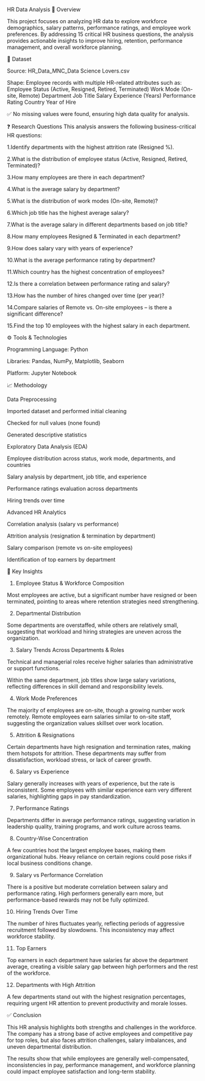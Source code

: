 HR Data Analysis
📌 Overview

This project focuses on analyzing HR data to explore workforce demographics, salary patterns, performance ratings, and employee work preferences. By addressing 15 critical HR business questions, the analysis provides actionable insights to improve hiring, retention, performance management, and overall workforce planning.

📂 Dataset

Source: HR_Data_MNC_Data Science Lovers.csv

Shape: Employee records with multiple HR-related attributes such as:
Employee Status (Active, Resigned, Retired, Terminated)
Work Mode (On-site, Remote)
Department
Job Title
Salary
Experience (Years)
Performance Rating
Country
Year of Hire

✅ No missing values were found, ensuring high data quality for analysis.

❓ Research Questions
This analysis answers the following business-critical HR questions:

1.Identify departments with the highest attrition rate (Resigned %).

2.What is the distribution of employee status (Active, Resigned, Retired, Terminated)?

3.How many employees are there in each department?

4.What is the average salary by department?

5.What is the distribution of work modes (On-site, Remote)?

6.Which job title has the highest average salary?

7.What is the average salary in different departments based on job title?

8.How many employees Resigned & Terminated in each department?

9.How does salary vary with years of experience?

10.What is the average performance rating by department?

11.Which country has the highest concentration of employees?

12.Is there a correlation between performance rating and salary?

13.How has the number of hires changed over time (per year)?

14.Compare salaries of Remote vs. On-site employees – is there a significant difference?

15.Find the top 10 employees with the highest salary in each department.


⚙️ Tools & Technologies

Programming Language: Python

Libraries: Pandas, NumPy, Matplotlib, Seaborn

Platform: Jupyter Notebook

📈 Methodology

Data Preprocessing

Imported dataset and performed initial cleaning

Checked for null values (none found)

Generated descriptive statistics

Exploratory Data Analysis (EDA)

Employee distribution across status, work mode, departments, and countries

Salary analysis by department, job title, and experience

Performance ratings evaluation across departments

Hiring trends over time

Advanced HR Analytics

Correlation analysis (salary vs performance)

Attrition analysis (resignation & termination by department)

Salary comparison (remote vs on-site employees)

Identification of top earners by department

🔑 Key Insights
1. Employee Status & Workforce Composition

Most employees are active, but a significant number have resigned or been terminated, pointing to areas where retention strategies need strengthening.

2. Departmental Distribution

Some departments are overstaffed, while others are relatively small, suggesting that workload and hiring strategies are uneven across the organization.

3. Salary Trends Across Departments & Roles

Technical and managerial roles receive higher salaries than administrative or support functions.

Within the same department, job titles show large salary variations, reflecting differences in skill demand and responsibility levels.

4. Work Mode Preferences

The majority of employees are on-site, though a growing number work remotely. Remote employees earn salaries similar to on-site staff, suggesting the organization values skillset over work location.

5. Attrition & Resignations

Certain departments have high resignation and termination rates, making them hotspots for attrition. These departments may suffer from dissatisfaction, workload stress, or lack of career growth.

6. Salary vs Experience

Salary generally increases with years of experience, but the rate is inconsistent. Some employees with similar experience earn very different salaries, highlighting gaps in pay standardization.

7. Performance Ratings

Departments differ in average performance ratings, suggesting variation in leadership quality, training programs, and work culture across teams.

8. Country-Wise Concentration

A few countries host the largest employee bases, making them organizational hubs. Heavy reliance on certain regions could pose risks if local business conditions change.

9. Salary vs Performance Correlation

There is a positive but moderate correlation between salary and performance rating. High performers generally earn more, but performance-based rewards may not be fully optimized.

10. Hiring Trends Over Time

The number of hires fluctuates yearly, reflecting periods of aggressive recruitment followed by slowdowns. This inconsistency may affect workforce stability.

11. Top Earners

Top earners in each department have salaries far above the department average, creating a visible salary gap between high performers and the rest of the workforce.

12. Departments with High Attrition

A few departments stand out with the highest resignation percentages, requiring urgent HR attention to prevent productivity and morale losses.

✅ Conclusion

This HR analysis highlights both strengths and challenges in the workforce. The company has a strong base of active employees and competitive pay for top roles, but also faces attrition challenges, salary imbalances, and uneven departmental distribution.

The results show that while employees are generally well-compensated, inconsistencies in pay, performance management, and workforce planning could impact employee satisfaction and long-term stability.
